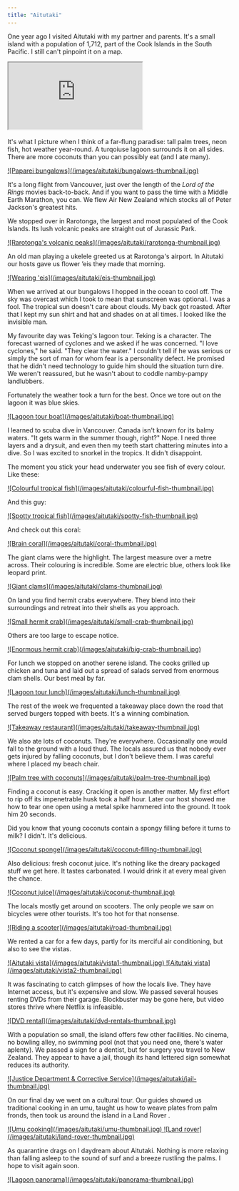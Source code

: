 ```yaml
---
title: "Aitutaki"
---
```


One year ago I visited Aitutaki with my partner and parents. It's a small island with a population of 1,712, part of the Cook Islands in the South Pacific. I still can't pinpoint it on a map.

<div class="video">
    <iframe allow="fullscreen" src="https://www.youtube-nocookie.com/embed/L5NpLjKvuPY?modestbranding=1">
        <a href="https://www.youtube.com/watch?v=L5NpLjKvuPY">
            Aitutaki, Cook Islands
        </a>
    </iframe>
</div>

It's what I picture when I think of a far-flung paradise: tall palm trees, neon fish, hot weather year-round. A turqoiuse lagoon surrounds it on all sides. There are more coconuts than you can possibly eat (and I ate many).

<a class="image-link" href="/images/aitutaki/bungalows.jpg" target="_blank">
    ![Paparei bungalows](/images/aitutaki/bungalows-thumbnail.jpg)
</a>

It's a long flight from Vancouver, just over the length of the *Lord of the Rings* movies back-to-back. And if you want to pass the time with a Middle Earth Marathon, you can. We flew Air New Zealand which stocks all of Peter Jackson's greatest hits.

We stopped over in Rarotonga, the largest and most populated of the Cook Islands. Its lush volcanic peaks are straight out of Jurassic Park.

<a class="image-link" href="/images/aitutaki/rarotonga.jpg" target="_blank">
    ![Rarotonga's volcanic peaks](/images/aitutaki/rarotonga-thumbnail.jpg)
</a>

An old man playing a ukelele greeted us at Rarotonga's airport. In Aitutaki our hosts gave us flower ’eis they made that morning.

<a class="image-link" href="/images/aitutaki/eis-thumbnail.jpg" target="_blank">
    ![Wearing 'eis](/images/aitutaki/eis-thumbnail.jpg)
</a>

When we arrived at our bungalows I hopped in the ocean to cool off. The sky was overcast which I took to mean that sunscreen was optional. I was a fool. The tropical sun doesn't care about clouds. My back got roasted. After that I kept my sun shirt and hat and shades on at all times. I looked like the invisible man.

My favourite day was Teking's lagoon tour. Teking is a character. The forecast warned of cyclones and we asked if he was concerned. "I love cyclones," he said. "They clear the water." I couldn't tell if he was serious or simply the sort of man for whom fear is a personality defect. He promised that he didn't need technology to guide him should the situation turn dire. We weren't reassured, but he wasn't about to coddle namby-pampy landlubbers.

Fortunately the weather took a turn for the best. Once we tore out on the lagoon it was blue skies.

<a class="image-link" href="/images/aitutaki/boat.jpg" target="_blank">
    ![Lagoon tour boat](/images/aitutaki/boat-thumbnail.jpg)
</a>

I learned to scuba dive in Vancouver. Canada isn't known for its balmy waters. "It gets warm in the summer though, right?" Nope. I need three layers and a drysuit, and even then my teeth start chattering minutes into a dive. So I was excited to snorkel in the tropics. It didn't disappoint.

The moment you stick your head underwater you see fish of every colour. Like these:

<a class="image-link" href="/images/aitutaki/colourful-fish.jpg" target="_blank">
    ![Colourful tropical fish](/images/aitutaki/colourful-fish-thumbnail.jpg)
</a>

And this guy:

<a class="image-link" href="/images/aitutaki/spotty-fish.jpg" target="_blank">
    ![Spotty tropical fish](/images/aitutaki/spotty-fish-thumbnail.jpg)
</a>

And check out this coral:

<a class="image-link" href="/images/aitutaki/coral.jpg" target="_blank">
    ![Brain coral](/images/aitutaki/coral-thumbnail.jpg)
</a>

The giant clams were the highlight. The largest measure over a metre across. Their colouring is incredible. Some are electric blue, others look like leopard print.

<a class="image-link" href="/images/aitutaki/clams.jpg" target="_blank">
    ![Giant clams](/images/aitutaki/clams-thumbnail.jpg)
</a>

On land you find hermit crabs everywhere. They blend into their surroundings and retreat into their shells as you approach.

<a class="image-link" href="/images/aitutaki/small-crab.jpg" target="_blank">
    ![Small hermit crab](/images/aitutaki/small-crab-thumbnail.jpg)
</a>

Others are too large to escape notice.

<a class="image-link" href="/images/aitutaki/big-crab.jpg" target="_blank">
    ![Enormous hermit crab](/images/aitutaki/big-crab-thumbnail.jpg)
</a>

For lunch we stopped on another serene island. The cooks grilled up chicken and tuna and laid out a spread of salads served from enormous clam shells. Our best meal by far.

<a class="image-link" href="/images/aitutaki/lunch.jpg" target="_blank">
    ![Lagoon tour lunch](/images/aitutaki/lunch-thumbnail.jpg)
</a>

The rest of the week we frequented a takeaway place down the road that served burgers topped with beets. It's a winning combination.

<a class="image-link" href="/images/aitutaki/takeaway.jpg" target="_blank">
    ![Takeaway restaurant](/images/aitutaki/takeaway-thumbnail.jpg)
</a>

We also ate lots of coconuts. They're everywhere. Occasionally one would fall to the ground with a loud thud. The locals assured us that nobody ever gets injured by falling coconuts, but I don't believe them. I was careful where I placed my beach chair.

<a class="image-link" href="/images/aitutaki/palm-tree.jpg" target="_blank">
    ![Palm tree with coconuts](/images/aitutaki/palm-tree-thumbnail.jpg)
</a>

Finding a coconut is easy. Cracking it open is another matter. My first effort to rip off its impenetrable husk took a half hour. Later our host showed me how to tear one open using a metal spike hammered into the ground. It took him 20 seconds.

Did you know that young coconuts contain a spongy filling before it turns to milk? I didn't. It's delicious.

<a class="image-link" href="/images/aitutaki/coconut-filling.jpg" target="_blank">
    ![Coconut sponge](/images/aitutaki/coconut-filling-thumbnail.jpg)
</a>

Also delicious: fresh coconut juice. It's nothing like the dreary packaged stuff we get here. It tastes carbonated. I would drink it at every meal given the chance.

<a class="image-link" href="/images/aitutaki/coconut.jpg" target="_blank">
    ![Coconut juice](/images/aitutaki/coconut-thumbnail.jpg)
</a>

The locals mostly get around on scooters. The only people we saw on bicycles were other tourists. It's too hot for that nonsense.

<a class="image-link" href="/images/aitutaki/road.jpg" target="_blank">
    ![Riding a scooter](/images/aitutaki/road-thumbnail.jpg)
</a>

We rented a car for a few days, partly for its merciful air conditioning, but also to see the vistas.

<a class="image-link" href="/images/aitutaki/vista1.jpg" target="_blank">
    ![Aitutaki vista](/images/aitutaki/vista1-thumbnail.jpg)
</a>

<a class="image-link" href="/images/aitutaki/vista2.jpg" target="_blank">
    ![Aitutaki vista](/images/aitutaki/vista2-thumbnail.jpg)
</a>

It was fascinating to catch glimpses of how the locals live. They have Internet access, but it's expensive and slow. We passed several houses renting DVDs from their garage. Blockbuster may be gone here, but video stores thrive where Netflix is infeasible.

<a class="image-link" href="/images/aitutaki/dvd-rentals.jpg" target="_blank">
    ![DVD rental](/images/aitutaki/dvd-rentals-thumbnail.jpg)
</a>

With a population so small, the island offers few other facilities. No cinema, no bowling alley, no swimming pool (not that you need one, there's water aplenty). We passed a sign for a dentist, but for surgery you travel to New Zealand. They appear to have a jail, though its hand lettered sign somewhat reduces its authority.

<a class="image-link" href="/images/aitutaki/jail.jpg" target="_blank">
    ![Justice Department & Corrective Service](/images/aitutaki/jail-thumbnail.jpg)
</a>

On our final day we went on a cultural tour. Our guides showed us traditional cooking in an umu, taught us how to weave plates from palm fronds, then took us around the island in a Land Rover .

<a class="image-link" href="/images/aitutaki/umu-thumbnail.jpg" target="_blank">
    ![Umu cooking](/images/aitutaki/umu-thumbnail.jpg)
</a>

<a class="image-link" href="/images/aitutaki/land-rover.jpg" target="_blank">
    ![Land rover](/images/aitutaki/land-rover-thumbnail.jpg)
</a>

As quarantine drags on I daydream about Aitutaki. Nothing is more relaxing than falling asleep to the sound of surf and a breeze rustling the palms. I hope to visit again soon.

<a class="image-link" href="/images/aitutaki/panorama.jpg" target="_blank">
    ![Lagoon panorama](/images/aitutaki/panorama-thumbnail.jpg)
</a>
